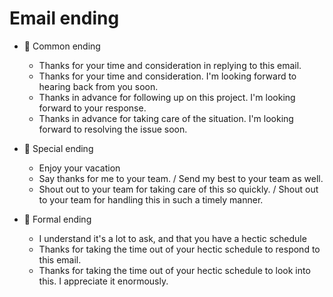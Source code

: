 # Email ending

- 🎈 Common ending

  - Thanks for your time and consideration in replying to this email.
  - Thanks for your time and consideration. I'm looking forward to hearing back from you soon.
  - Thanks in advance for following up on this project. I'm looking forward to your response.
  - Thanks in advance for taking care of the situation. I'm looking forward to resolving the issue soon.

- 🎈 Special ending

  - Enjoy your vacation
  - Say thanks for me to your team. / Send my best to your team as well.
  - Shout out to your team for taking care of this so quickly. / Shout out to your team for handling this in such a timely manner.

- 🎈 Formal ending

  - I understand it's a lot to ask, and that you have a hectic schedule
  - Thanks for taking the time out of your hectic schedule to respond to this email.
  - Thanks for taking the time out of your hectic schedule to look into this. I appreciate it enormously.
